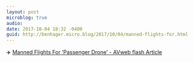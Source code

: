 ```yaml
---
layout: post
microblog: true
audio: 
date: 2017-10-04 18:32 -0400
guid: http://benhager.micro.blog/2017/10/04/manned-flights-for.html
---
```

✈️ [Manned Flights For ‘Passenger Drone’ - AVweb flash Article](https://www.avweb.com/avwebflash/news/Manned-Flights-For-Passenger-Drone-229705-1.html)
